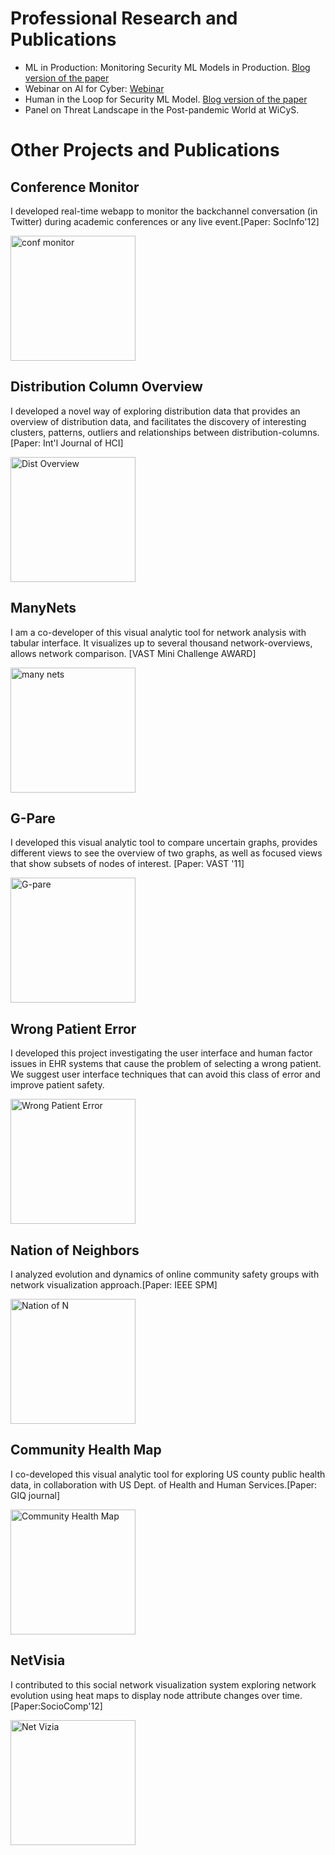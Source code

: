 
# Professional Research and Publications ## 

* ML in Production: Monitoring Security ML Models in Production. [Blog version of the paper](https://ai.sophos.com/2021/10/15/analyzing-security-ml-models-with-imperfect-data-in-production/)
* Webinar on AI for Cyber: [Webinar](https://www2.fireeye.com/WBNR-Artificial-Intelligence-Machine-learning-webinar-Part-II.html)
* Human in the Loop for Security ML Model. [Blog version of the paper](https://www.mandiant.com/resources/build-machine-learning-models-for-the-soc)
* Panel on Threat Landscape in the Post-pandemic World at WiCyS.


# Other Projects and Publications #

## Conference Monitor ##
I developed real-time webapp to monitor the backchannel conversation (in Twitter) during academic conferences or any live event.[Paper: SocInfo'12]

<img align="center" src="https://awalin.github.io/Awalin-Sopan/cm.png" alt="conf monitor" width="200">

## Distribution Column Overview ## 
I developed a novel way of exploring distribution data that provides an overview of distribution data, and facilitates the discovery of interesting clusters, patterns, outliers and relationships between distribution-columns. [Paper: Int'l Journal of HCI]

<img align="center" src="https://awalin.github.io/Awalin-Sopan/dc.png" alt="Dist Overview" width="200">


## ManyNets ##
I am a co-developer of this visual analytic tool for network analysis with tabular interface. It visualizes up to several thousand network-overviews, allows network comparison. [VAST Mini Challenge AWARD]


<img align="center" src="https://awalin.github.io/Awalin-Sopan/mn.png" alt="many nets" width="200">


## G-Pare ##
I developed this visual analytic tool to compare uncertain graphs, provides different views to see the overview of two graphs, as well as focused views that show subsets of nodes of interest. [Paper: VAST '11]

<img align="center" src="https://awalin.github.io/Awalin-Sopan/gp.png" alt="G-pare" width="200">


## Wrong Patient Error ##
I developed this project investigating the user interface and human factor issues in EHR systems that cause the problem of selecting a wrong patient. We suggest user interface techniques that can avoid this class of error and improve patient safety.


<img align="center" src="https://awalin.github.io/Awalin-Sopan/room.png" alt="Wrong Patient Error" width="200">



## Nation of Neighbors
I analyzed evolution and dynamics of online community safety groups with network visualization approach.[Paper: IEEE SPM]

<img align="center" src="https://awalin.github.io/Awalin-Sopan/non.png" alt="Nation of N" width="200">


## Community Health Map
I co-developed this  visual analytic tool for exploring US county public health data, in collaboration with US Dept. of Health and Human Services.[Paper: GIQ journal]


<img align="center" src="https://awalin.github.io/Awalin-Sopan/chm.png" alt="Community Health Map" width="200">


## NetVisia
I contributed to this social network visualization system exploring network evolution using heat maps to display node attribute changes over time.[Paper:SocioComp'12]


<img align="center" src="https://awalin.github.io/Awalin-Sopan/nv.png" alt="Net Vizia" width="200">
